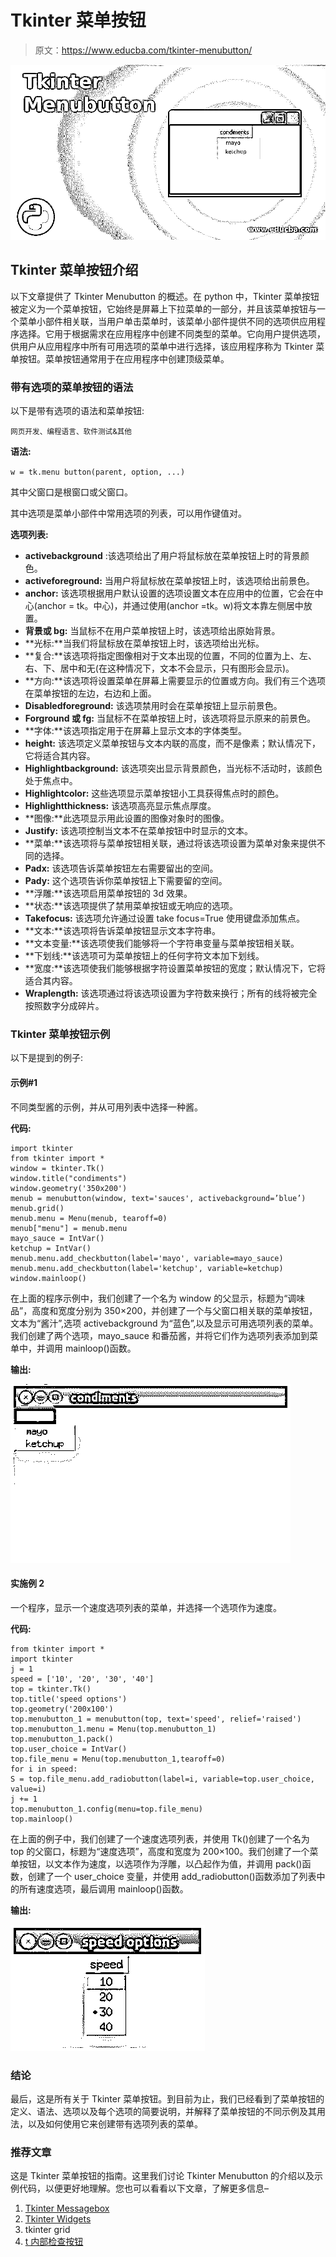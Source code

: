 # Tkinter 菜单按钮

> 原文：<https://www.educba.com/tkinter-menubutton/>

![Tkinter Menubutton](img/e5907b5045c705790f80257e8ca549f8.png)



## Tkinter 菜单按钮介绍

以下文章提供了 Tkinter Menubutton 的概述。在 python 中，Tkinter 菜单按钮被定义为一个菜单按钮，它始终是屏幕上下拉菜单的一部分，并且该菜单按钮与一个菜单小部件相关联，当用户单击菜单时，该菜单小部件提供不同的选项供应用程序选择。它用于根据需求在应用程序中创建不同类型的菜单。它向用户提供选项，供用户从应用程序中所有可用选项的菜单中进行选择，该应用程序称为 Tkinter 菜单按钮。菜单按钮通常用于在应用程序中创建顶级菜单。

### 带有选项的菜单按钮的语法

以下是带有选项的语法和菜单按钮:

<small>网页开发、编程语言、软件测试&其他</small>

**语法:**

`w = tk.menu button(parent, option, ...)`

其中父窗口是根窗口或父窗口。

其中选项是菜单小部件中常用选项的列表，可以用作键值对。

**选项列表:**

*   **activebackground** :该选项给出了用户将鼠标放在菜单按钮上时的背景颜色。
*   **activeforeground:** 当用户将鼠标放在菜单按钮上时，该选项给出前景色。
*   **anchor:** 该选项根据用户默认设置的选项设置文本在应用中的位置，它会在中心(anchor = tk。中心)，并通过使用(anchor =tk。w)将文本靠左侧居中放置。
*   **背景或 bg:** 当鼠标不在用户菜单按钮上时，该选项给出原始背景。
*   **光标:**当我们将鼠标放在菜单按钮上时，该选项给出光标。
*   **复合:**该选项将指定图像相对于文本出现的位置，不同的位置为上、左、右、下、居中和无(在这种情况下，文本不会显示，只有图形会显示)。
*   **方向:**该选项将设置菜单在屏幕上需要显示的位置或方向。我们有三个选项在菜单按钮的左边，右边和上面。
*   **Disabledforeground:** 该选项禁用时会在菜单按钮上显示前景色。
*   **Forground 或 fg:** 当鼠标不在菜单按钮上时，该选项将显示原来的前景色。
*   **字体:**该选项指定用于在屏幕上显示文本的字体类型。
*   **height:** 该选项定义菜单按钮与文本内联的高度，而不是像素；默认情况下，它将适合其内容。
*   **Highlightbackground:** 该选项突出显示背景颜色，当光标不活动时，该颜色处于焦点中。
*   **Highlightcolor:** 这些选项显示菜单按钮小工具获得焦点时的颜色。
*   **Highlightthickness:** 该选项高亮显示焦点厚度。
*   **图像:**此选项显示用此设置的图像对象时的图像。
*   **Justify:** 该选项控制当文本不在菜单按钮中时显示的文本。
*   **菜单:**该选项将与菜单按钮相关联，通过将该选项设置为菜单对象来提供不同的选择。
*   **Padx:** 该选项告诉菜单按钮左右需要留出的空间。
*   **Pady:** 这个选项告诉你菜单按钮上下需要留的空间。
*   **浮雕:**该选项启用菜单按钮的 3d 效果。
*   **状态:**该选项提供了禁用菜单按钮或无响应的选项。
*   **Takefocus:** 该选项允许通过设置 take focus=True 使用键盘添加焦点。
*   **文本:**该选项将告诉菜单按钮显示文本字符串。
*   **文本变量:**该选项使我们能够将一个字符串变量与菜单按钮相关联。
*   **下划线:**该选项可为菜单按钮上的任何字符文本加下划线。
*   **宽度:**该选项使我们能够根据字符设置菜单按钮的宽度；默认情况下，它将适合其内容。
*   **Wraplength:** 该选项通过将该选项设置为字符数来换行；所有的线将被完全按照数字分成碎片。

### Tkinter 菜单按钮示例

以下是提到的例子:

#### 示例#1

不同类型酱的示例，并从可用列表中选择一种酱。

**代码:**

```
import tkinter
from tkinter import *
window = tkinter.Tk()
window.title("condiments")
window.geometry('350x200')
menub = menubutton(window, text='sauces', activebackground=’blue’)
menub.grid()
menub.menu = Menu(menub, tearoff=0)
menub["menu"] = menub.menu
mayo_sauce = IntVar()
ketchup = IntVar()
menub.menu.add_checkbutton(label='mayo', variable=mayo_sauce)
menub.menu.add_checkbutton(label='ketchup', variable=ketchup)
window.mainloop() 
```

在上面的程序示例中，我们创建了一个名为 window 的父显示，标题为“调味品”，高度和宽度分别为 350×200，并创建了一个与父窗口相关联的菜单按钮，文本为“酱汁”,选项 activebackground 为“蓝色”,以及显示可用选项列表的菜单。我们创建了两个选项，mayo_sauce 和番茄酱，并将它们作为选项列表添加到菜单中，并调用 mainloop()函数。

**输出:**

![tkinter menubutton 1](img/cdd4dcec84d31e910be2fb725763808b.png)



#### 实施例 2

一个程序，显示一个速度选项列表的菜单，并选择一个选项作为速度。

**代码:**

```
from tkinter import *
import tkinter
j = 1
speed = ['10', '20', '30', '40']
top = tkinter.Tk()
top.title('speed options')
top.geometry('200x100')
top.menubutton_1 = menubutton(top, text='speed', relief='raised')
top.menubutton_1.menu = Menu(top.menubutton_1)
top.menubutton_1.pack()
top.user_choice = IntVar()
top.file_menu = Menu(top.menubutton_1,tearoff=0)
for i in speed:
S = top.file_menu.add_radiobutton(label=i, variable=top.user_choice, value=i)
j += 1
top.menubutton_1.config(menu=top.file_menu)
top.mainloop() 
```

在上面的例子中，我们创建了一个速度选项列表，并使用 Tk()创建了一个名为 top 的父窗口，标题为“速度选项”，高度和宽度为 200×100。我们创建了一个菜单按钮，以文本作为速度，以选项作为浮雕，以凸起作为值，并调用 pack()函数，创建了一个 user_choice 变量，并使用 add_radiobutton()函数添加了列表中的所有速度选项，最后调用 mainloop()函数。

**输出:**

![tkinter menubutton 2](img/25e89ba1e51cb3d259a449f519987288.png)



### 结论

最后，这是所有关于 Tkinter 菜单按钮。到目前为止，我们已经看到了菜单按钮的定义、语法、选项以及每个选项的简要说明，并解释了菜单按钮的不同示例及其用法，以及如何使用它来创建带有选项列表的菜单。

### 推荐文章

这是 Tkinter 菜单按钮的指南。这里我们讨论 Tkinter Menubutton 的介绍以及示例代码，以便更好地理解。您也可以看看以下文章，了解更多信息–

1.  [Tkinter Messagebox](https://www.educba.com/tkinter-messagebox/)
2.  [Tkinter Widgets](https://www.educba.com/tkinter-widgets/)
3.  tkinter grid
4.  [t 内部检查按钮](https://www.educba.com/tkinter-checkbutton/)





